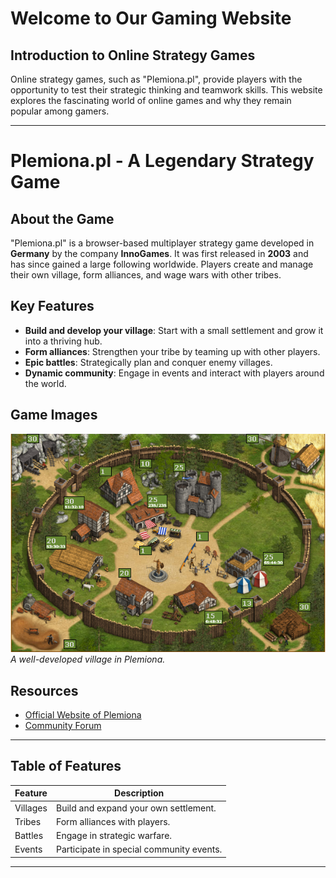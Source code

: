 # Welcome to Our Gaming Website

## Introduction to Online Strategy Games

Online strategy games, such as "Plemiona.pl", provide players with the opportunity to test their strategic 
thinking and teamwork skills. This website explores the fascinating world of online games
and why they remain popular among gamers.

---

# Plemiona.pl - A Legendary Strategy Game

## About the Game    
"Plemiona.pl" is a browser-based multiplayer strategy game developed in **Germany** by the company **InnoGames**. 
It was first released in **2003** and has since gained a large following worldwide. 
Players create and manage their own village, form alliances, and wage wars with other tribes.

## Key Features  
- **Build and develop your village**: Start with a small settlement and grow it into a thriving hub.
- **Form alliances**: Strengthen your tribe by teaming up with other players.
- **Epic battles**: Strategically plan and conquer enemy villages.
- **Dynamic community**: Engage in events and interact with players around the world.

## Game Images  
![Plemiona Village](../img/plemiona.png)  
*A well-developed village in Plemiona.*



## Resources  
- [Official Website of Plemiona](https://www.plemiona.pl)
- [Community Forum](https://forum.plemiona.pl)

---

## Table of Features

| Feature          | Description                                  |
|------------------|----------------------------------------------|
| Villages         | Build and expand your own settlement.        |
| Tribes           | Form alliances with players.                 |
| Battles          | Engage in strategic warfare.                 |
| Events           | Participate in special community events.     |

---



